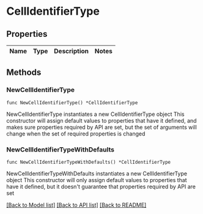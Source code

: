 # CellIdentifierType

## Properties

Name | Type | Description | Notes
------------ | ------------- | ------------- | -------------

## Methods

### NewCellIdentifierType

`func NewCellIdentifierType() *CellIdentifierType`

NewCellIdentifierType instantiates a new CellIdentifierType object
This constructor will assign default values to properties that have it defined,
and makes sure properties required by API are set, but the set of arguments
will change when the set of required properties is changed

### NewCellIdentifierTypeWithDefaults

`func NewCellIdentifierTypeWithDefaults() *CellIdentifierType`

NewCellIdentifierTypeWithDefaults instantiates a new CellIdentifierType object
This constructor will only assign default values to properties that have it defined,
but it doesn't guarantee that properties required by API are set


[[Back to Model list]](../README.md#documentation-for-models) [[Back to API list]](../README.md#documentation-for-api-endpoints) [[Back to README]](../README.md)


